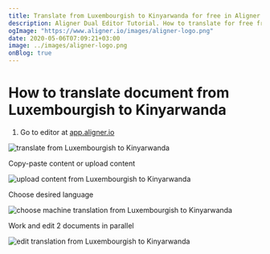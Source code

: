 ```yaml
---
title: Translate from Luxembourgish to Kinyarwanda for free in Aligner Editor
description: Aligner Dual Editor Tutorial. How to translate for free from Luxembourgish to Kinyarwanda. Aligner is multilingual document management platform. 
ogImage: "https://www.aligner.io/images/aligner-logo.png"
date: 2020-05-06T07:09:21+03:00
image: ../images/aligner-logo.png
onBlog: true
---
```


# How to translate document from Luxembourgish to Kinyarwanda

1. Go to editor at [app.aligner.io](https://app.aligner.io "Aligner App web page")

![translate from Luxembourgish to Kinyarwanda](../aligner-blank-editor.png "translate from Luxembourgish to Kinyarwanda")

Copy-paste content or upload content

![upload content from Luxembourgish to Kinyarwanda](../aligner-uploaded-document.png "upload content from Luxembourgish to Kinyarwanda")

Choose desired language

![choose machine translation from Luxembourgish to Kinyarwanda](../aligner-language-dropdown.png "choose machine translation from Luxembourgish to Kinyarwanda")

Work and edit 2 documents in parallel

![edit translation from Luxembourgish to Kinyarwanda](../aligner-double-sitded-editor.png "edit translation from Luxembourgish to Kinyarwanda")

